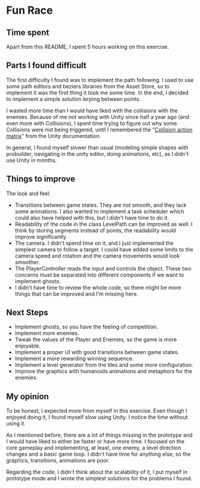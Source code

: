 # Fun Race

## Time spent
Apart from this README, I spent 5 hours working on this exercise.

## Parts I found difficult

The first difficulty I found was to implement the path following. I used to use some path editors and beziers libraries from the Asset Store, so to implement it was the first thing it took me some time. In the end, I decided to implement a simple solution lerping between points.

I wasted more time than I would have liked with the collisions with the enemies. Because of me not working with Unity since half a year ago (and even more with Collisions), I spent time trying to figure out why some Collisions were not being triggered, until I remembered the "[Collision action matrix](https://docs.unity3d.com/Manual/CollidersOverview.html)" from the Unity documentation. 

In general, I found myself slower than usual (modeling simple shapes with probuilder, navigating in the unity editor, doing animations, etc), as I didn't use Unity in months.

## Things to improve
The look and feel:
 - Transitions between game states. They are not smooth, and they lack some animations. I also wanted to implement a task scheduler which could also have helped with this, but I didn't have time to do it.
 - Readability of the code in the class LevelPath can be improved as well. I think by storing segments instead of points, the readability would improve significantly
 - The camera. I didn't spend time on it, and I just implemented the simplest camera to follow a target. I could have added some limits to the camera speed and rotation and the camera movements would look smoother.
 - The PlayerController reads the input and controls the object. These two concerns must be separated into different components if we want to implement ghosts.
 - I didn't have time to review the whole code, so there might be more things that can be improved and I'm missing here.

## Next Steps
 - Implement ghosts, so you have the feeling of competition.
 - Implement more enemies.
 - Tweak the values of the Player and Enemies, so the game is more enjoyable.
 - Implement a proper UI with good transitions between game states.
 - Implement a more rewarding winning sequence.
 - Implement a level generator from the tiles and some more configuration.
 - Improve the graphics with humanoids animations and metaphors for the enemies.

## My opinion

To be honest, I expected more from myself in this exercise. Even though I enjoyed doing it, I found myself slow using Unity. I notice the time without using it.

As I mentioned before, there are a lot of things missing in the prototype and I would have liked to either be faster or have more time. I focused on the core gameplay and implementing, at least, one enemy, a level direction changes and a basic game loop. I didn't have time for anything else, so the graphics, transitions, animations are poor.

Regarding the code, I didn't think about the scalability of it, I put myself in prototype mode and I wrote the simplest solutions for the problems I found.